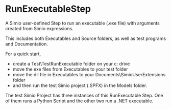 # RunExecutableStep
A Simio user-defined Step to run an executable (.exe file) with arguments created from Simio expressions.

This includes both Executables and Source folders, as well as test programs and Documentation.

For a quick start, 
* create a Test\TestRunExecutable folder on your c: drive 
* move the exe files from Executables to your test folder
* move the dll file in Executables to your Documents\SimioUserExtensions folder
* and then run the test Simio project (.SPFX) in the Models folder.

The test Simio Project has three instances of this RunExecutable Step. One of them runs a Python Script and the other two run a .NET executable.


